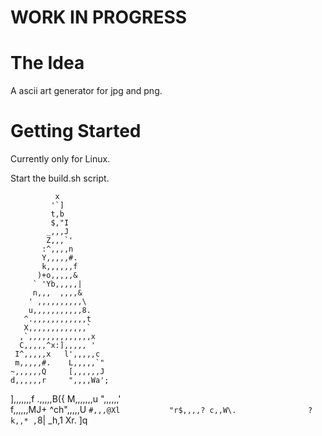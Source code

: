 # WORK IN PROGRESS

# The Idea
A ascii art generator for jpg and png.

# Getting Started
Currently only for Linux.

Start the build.sh script.

              x
             '`]
             t,b
             $,"I
            _,,,J
            Z,,,`'
           :^,,,,n
           Y,,,,,#.
           k,,,,,,f
          )+o,,,,,&
         ` 'Yb,,,,,|
         n,,,  ,,,,&
        ' ,,,,,,,,,,\
        u,,,,,,,,,,,8.
       ^.,,,,,,,,,,,,t
       X,,,,,,,,,,,,,`
      ,`,,,,,,,,,,,,,,x
      C,,,,,^x:],,,,, '
     I^,,,,,x   l',,,,,c
     m,,,,,#.    L,,,,,`"
    ~,,,,,,Q     [,,,,,,J
    d,,,,,,r     ",,,,Wa';
   ],,,,,,,f     .,,,,,B({
   M,,,,,,,u     ",,,,,,'\
  f,,,,,,MJ+     ^ch",,,,,U
 `#,,,@Xl           "r$,,,,?
 c,,W\.                ?k,,*
,`8|                     _h,1
Xr.                        ]q
